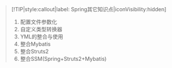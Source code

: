 > [!TIP|style:callout|label: Spring其它知识点|iconVisibility:hidden]
> 1. 配置文件参数化
> 2. 自定义类型转换器
> 3. YML的整合与使用
> 4. 整合Mybatis
> 5. 整合Struts2
> 6. 整合SSM(Spring+Struts2+Mybatis)

